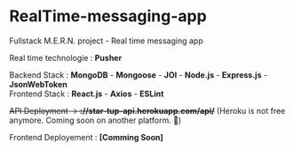 # RealTime-messaging-app

Fullstack M.E.R.N. project - Real time messaging app

Real time technologie : **Pusher**

Backend Stack : **MongoDB** - **Mongoose** - **JOI** - **Node.js** - **Express.js** - **JsonWebToken**  
Frontend Stack : **React.js** - **Axios** - **ESLint**

~~API Deployment -> **://star-tup-api.herokuapp.com/api/**~~ (Heroku is not free anymore. Coming soon on another platform. 🚀)

Frontend Deployement : **[]()** **[Comming Soon]**
